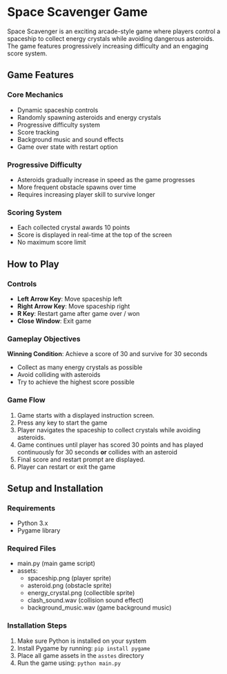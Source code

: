 # Space Scavenger Game

Space Scavenger is an exciting arcade-style game where players control a spaceship to collect energy crystals while avoiding dangerous asteroids. The game features progressively increasing difficulty and an engaging score system.

## Game Features

### Core Mechanics
- Dynamic spaceship controls
- Randomly spawning asteroids and energy crystals
- Progressive difficulty system
- Score tracking
- Background music and sound effects
- Game over state with restart option

### Progressive Difficulty
- Asteroids gradually increase in speed as the game progresses
- More frequent obstacle spawns over time
- Requires increasing player skill to survive longer

### Scoring System
- Each collected crystal awards 10 points
- Score is displayed in real-time at the top of the screen
- No maximum score limit

## How to Play

### Controls
- **Left Arrow Key**: Move spaceship left
- **Right Arrow Key**: Move spaceship right
- **R Key**: Restart game after game over / won
- **Close Window**: Exit game

### Gameplay Objectives
**Winning Condition**: Achieve a score of 30 and survive for 30 seconds 
- Collect as many energy crystals as possible
- Avoid colliding with asteroids
- Try to achieve the highest score possible

### Game Flow
1. Game starts with a displayed instruction screen.
2. Press any key to start the game
3. Player navigates the spaceship to collect crystals while avoiding asteroids.
4. Game continues until player has scored 30 points and has played continuously for 30 seconds **or** collides with an asteroid
5. Final score and restart prompt are displayed.
6. Player can restart or exit the game

## Setup and Installation

### Requirements
- Python 3.x
- Pygame library

### Required Files
- main.py (main game script)
- assets:
    - spaceship.png (player sprite)
    - asteroid.png (obstacle sprite)
    - energy_crystal.png (collectible sprite)
    - clash_sound.wav (collision sound effect)
    - background_music.wav (game background music)

### Installation Steps
1. Make sure Python is installed on your system
2. Install Pygame by running: `pip install pygame`
3. Place all game assets in the `asstes` directory
4. Run the game using: `python main.py`